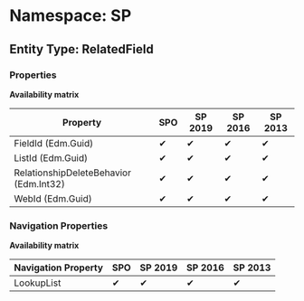 # Namespace: SP

## Entity Type: RelatedField

### Properties

**Availability matrix**

Property | SPO | SP 2019 | SP 2016 | SP 2013
----------|-----|---------|---------|--------
FieldId (Edm.Guid) | ✔ | ✔ | ✔ | ✔
ListId (Edm.Guid) | ✔ | ✔ | ✔ | ✔
RelationshipDeleteBehavior (Edm.Int32) | ✔ | ✔ | ✔ | ✔
WebId (Edm.Guid) | ✔ | ✔ | ✔ | ✔

### Navigation Properties

**Availability matrix**

Navigation Property | SPO | SP 2019 | SP 2016 | SP 2013
----------|-----|---------|---------|--------
LookupList | ✔ | ✔ | ✔ | ✔
